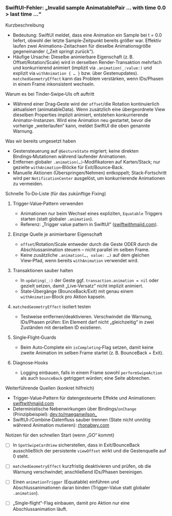 ### SwiftUI-Fehler: „Invalid sample AnimatablePair … with time 0.0 > last time …“

Kurzbeschreibung
- Bedeutung: SwiftUI meldet, dass eine Animation ein Sample bei t = 0.0 liefert, obwohl der letzte Sample‑Zeitpunkt bereits größer war. Effektiv laufen zwei Animations-Zeitachsen für dieselbe Animationsgröße gegeneinander („Zeit springt zurück“).
- Häufige Ursache: Dieselbe animierbare Eigenschaft (z. B. Offset/Rotation/Scale) wird in derselben Render‑Transaktion mehrfach und konkurrierend animiert (implizit via `.animation(_:value:)` und explizit via `withAnimation { … }` bzw. über Gestenupdates). `matchedGeometryEffect` kann das Problem verstärken, wenn IDs/Phasen in einem Frame inkonsistent wechseln.

Warum es bei Tinder‑Swipe‑UIs oft auftritt
- Während einer Drag‑Geste wird der `offset`/die Rotation kontinuierlich aktualisiert (animatableData). Wenn zusätzlich eine übergeordnete View dieselben Properties implizit animiert, entstehen konkurrierende Animator‑Instanzen. Wird eine Animation neu gestartet, bevor die vorherige „weiterlaufen“ kann, meldet SwiftUI die oben genannte Warnung.

Was wir bereits umgesetzt haben
- Gestensteuerung auf `@GestureState` migriert; keine direkten Bindings‑Mutationen während laufender Animationen.
- Entfernen globaler `.animation(…)`‑Modifikatoren auf Karten/Stack; nur gezielte `withAnimation`‑Blöcke für Exit/Bounce‑Back.
- Manuelle Aktionen (Überspringen/Nehmen) entkoppelt; Stack‑Fortschritt wird per `NotificationCenter` ausgelöst, um konkurrierende Animationen zu vermeiden.

Schnelle To‑Do‑Liste (für das zukünftige Fixing)
1) Trigger‑Value‑Pattern verwenden
   - Animationen nur beim Wechsel eines expliziten, `Equatable` Triggers starten (statt globaler `.animation`).
   - Referenz: „Trigger value pattern in SwiftUI“ ([swiftwithmajid.com](https://swiftwithmajid.com/2024/04/02/trigger-value-pattern-in-swiftui/)).

2) Einzige Quelle je animierbarer Eigenschaft
   - `offset`/Rotation/Scale entweder durch die Geste ODER durch die Abschlussanimation steuern – nicht parallel im selben Frame.
   - Keine zusätzliche `.animation(…, value: …)` auf dem gleichen View‑Pfad, wenn bereits `withAnimation` verwendet wird.

3) Transaktionen sauber halten
   - In `updating(_:)` der Geste ggf. `transaction.animation = nil` oder gezielt setzen, damit „Live‑Versatz“ nicht implizit animiert.
   - State‑Übergänge (BounceBack/Exit) mit genau einem `withAnimation`‑Block pro Aktion kapseln.

4) `matchedGeometryEffect` isoliert testen
   - Testweise entfernen/deaktivieren. Verschwindet die Warnung, IDs/Phasen prüfen: Ein Element darf nicht „gleichzeitig“ in zwei Zuständen mit derselben ID existieren.

5) Single‑Flight‑Guards
   - Beim Auto‑Complete ein `isCompleting`‑Flag setzen, damit keine zweite Animation im selben Frame startet (z. B. BounceBack + Exit).

6) Diagnose‑Hooks
   - Logging einbauen, falls in einem Frame sowohl `performSwipeAction` als auch `bounceBack` getriggert würden; eine Seite abbrechen.

Weiterführende Quellen (konkret hilfreich)
- Trigger‑Value‑Pattern für datengesteuerte Effekte und Animationen: [swiftwithmajid.com](https://swiftwithmajid.com/2024/04/02/trigger-value-pattern-in-swiftui/)
- Deterministische Nebenwirkungen über Bindings/`onChange` (Prinzipbeispiel): [dev.to/maeganwilson_](https://dev.to/maeganwilson_/how-to-call-a-function-when-a-slider-changes-in-swiftui-2i88)
- SwiftUI‑/Combine‑Datenfluss sauber trennen (State nicht unnötig während Animation mutieren): [rhonabwy.com](https://rhonabwy.com/2021/02/07/integrating-swiftui-bindings-and-combine/)

Notizen für den schnellen Start (wenn „GO“ kommt)
- [ ] In `SpotSwipeCardView` sicherstellen, dass in Exit/BounceBack ausschließlich der persistente `viewOffset` wirkt und die Gestenquelle auf 0 steht.
- [ ] `matchedGeometryEffect` kurzfristig deaktivieren und prüfen, ob die Warnung verschwindet; anschließend IDs/Phasen bereinigen.
- [ ] Einen `animationTrigger` (Equatable) einführen und Abschlussanimationen daran binden (Trigger‑Value statt globaler `.animation`).
- [ ] „Single‑flight“-Flag einbauen, damit pro Aktion nur eine Abschlussanimation läuft.

